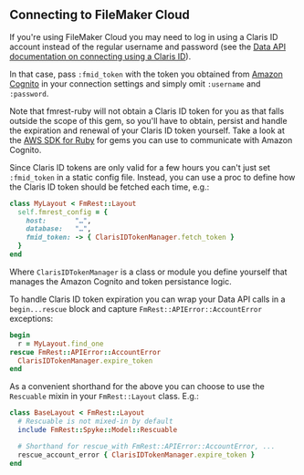 ## Connecting to FileMaker Cloud

If you're using FileMaker Cloud you may need to log in using a Claris ID
account instead of the regular username and password (see the [Data API
documentation on connecting using a Claris
ID](https://help.claris.com/en/data-api-guide/#connect-database_log-in-fmid)).

In that case, pass `:fmid_token` with the token you obtained from [Amazon
Cognito](https://help.claris.com/en/customer-console-help/content/create-fmid-token.html)
in your connection settings and simply omit `:username` and `:password`.

Note that fmrest-ruby will not obtain a Claris ID token for you as that falls
outside the scope of this gem, so you'll have to obtain, persist and handle the
expiration and renewal of your Claris ID token yourself. Take a look at the
[AWS SDK for Ruby](https://github.com/aws/aws-sdk-ruby) for gems you can use to
communicate with Amazon Cognito.

Since Claris ID tokens are only valid for a few hours you can't just set
`:fmid_token` in a static config file. Instead, you can use a proc to define
how the Claris ID token should be fetched each time, e.g.:

```ruby
class MyLayout < FmRest::Layout
  self.fmrest_config = {
    host:       "…",
    database:   "…",
    fmid_token: -> { ClarisIDTokenManager.fetch_token }
  }
end
```

Where `ClarisIDTokenManager` is a class or module you define yourself that
manages the Amazon Cognito and token persistance logic.

To handle Claris ID token expiration you can wrap your Data API calls in a
`begin...rescue` block and capture `FmRest::APIError::AccountError`
exceptions:

```ruby
begin
  r = MyLayout.find_one
rescue FmRest::APIError::AccountError
  ClarisIDTokenManager.expire_token
end
```

As a convenient shorthand for the above you can choose to use the `Rescuable`
mixin in your `FmRest::Layout` class. E.g.:

```ruby
class BaseLayout < FmRest::Layout
  # Rescuable is not mixed-in by default
  include FmRest::Spyke::Model::Rescuable

  # Shorthand for rescue_with FmRest::APIError::AccountError, ...
  rescue_account_error { ClarisIDTokenManager.expire_token }
end
```
